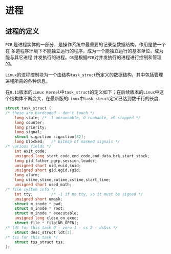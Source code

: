 # 进程

## 进程的定义

`PCB` 是进程实体的一部分，是操作系统中最重要的记录型数据结构。作用是使一个在 多道程序环境下不能独立运行的程序，成为一个能独立运行的基本单位，成为能与其它进程 并发执行的进程。`OS`是根据`PCB`对并发执行的进程进行控制和管理的。

`Linux`的进程控制块为一个由结构`task_struct`所定义的数据结构，其中包括管理进程所需的各种信息。

在`0.11`版本的`Linux Kernel`中`task_struct`的定义如下；在后续版本的`Linux`中这个结构体不断变大，在最新版的`Linux`中`task_struct`定义已达到数千行的长度

```c
struct task_struct {
/* these are hardcoded - don't touch */
	long state;	/* -1 unrunnable, 0 runnable, >0 stopped */
	long counter;
	long priority;
	long signal;
	struct sigaction sigaction[32];
	long blocked;	/* bitmap of masked signals */
/* various fields */
	int exit_code;
	unsigned long start_code,end_code,end_data,brk,start_stack;
	long pid,father,pgrp,session,leader;
	unsigned short uid,euid,suid;
	unsigned short gid,egid,sgid;
	long alarm;
	long utime,stime,cutime,cstime,start_time;
	unsigned short used_math;
/* file system info */
	int tty;		/* -1 if no tty, so it must be signed */
	unsigned short umask;
	struct m_inode * pwd;
	struct m_inode * root;
	struct m_inode * executable;
	unsigned long close_on_exec;
	struct file * filp[NR_OPEN];
/* ldt for this task 0 - zero 1 - cs 2 - ds&ss */
	struct desc_struct ldt[3];
/* tss for this task */
	struct tss_struct tss;
};
```


